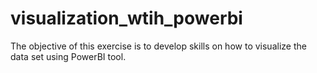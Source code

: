 # visualization_wtih_powerbi
The objective of this exercise is to develop skills on how to visualize the data set using PowerBI tool.
